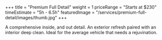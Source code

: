+++ 
title = "Premium Full Detail" 
weight = 1
priceRange = "Starts at $230"
timeEstimate = "5h - 6.5h"
featuredImage = "/services/premium-full-detail/images/thumb.jpg"
+++

A comprehensive inside, and out detail. An exterior refresh paired with an interior deep clean. Ideal for the average vehicle that needs a rejuvination.
